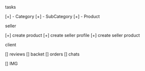 tasks

[+] - Category
[+] - SubCategory
[+] - Product

seller

[+] create product
[+] create seller profile
[+] create seller product

client

[] reviews
[] backet
[] orders
[] chats

[] IMG